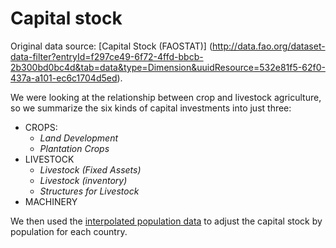# Capital stock

Original data source: [Capital Stock (FAOSTAT)]
(http://data.fao.org/dataset-data-filter?entryId=f297ce49-6f72-4ffd-bbcb-2b300bd0bc4d&tab=data&type=Dimension&uuidResource=532e81f5-62f0-437a-a101-ec6c1704d5ed).

We were looking at the relationship between crop and livestock 
agriculture, so we summarize the six kinds of capital investments
into just three:

* CROPS:
    - *Land Development*
    - *Plantation Crops*
* LIVESTOCK
    - *Livestock (Fixed Assets)*
    - *Livestock (inventory)*
    - *Structures for Livestock*
* MACHINERY

We then used the [interpolated population data](../population/README.md)
to adjust the capital stock by population for each country.

